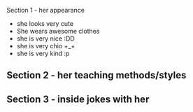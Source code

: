 Section 1 - her appearance
- she looks very cute
- She wears awesome clothes 
- she is very nice :DD
- she is very chio +_+
- she is very kind :p

Section 2 - her teaching methods/styles
-

Section 3 - inside jokes with her
- 
